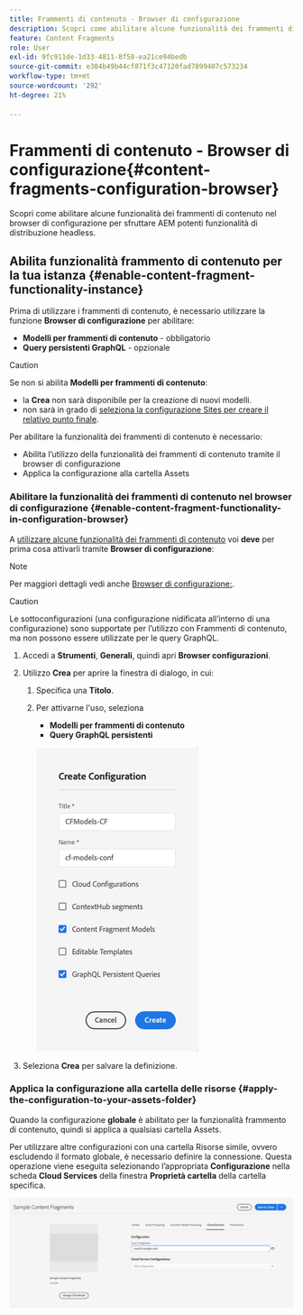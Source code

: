 ```yaml
---
title: Frammenti di contenuto - Browser di configurazione
description: Scopri come abilitare alcune funzionalità dei frammenti di contenuto nel browser di configurazione per sfruttare AEM potenti funzionalità di distribuzione headless.
feature: Content Fragments
role: User
exl-id: 9fc911de-1d33-4811-8f58-ea21ce94bedb
source-git-commit: e304b49b44cf871f3c47120fad7899407c573234
workflow-type: tm+mt
source-wordcount: '292'
ht-degree: 21%

---
```


# Frammenti di contenuto - Browser di configurazione{#content-fragments-configuration-browser}

Scopri come abilitare alcune funzionalità dei frammenti di contenuto nel browser di configurazione per sfruttare AEM potenti funzionalità di distribuzione headless.

## Abilita funzionalità frammento di contenuto per la tua istanza {#enable-content-fragment-functionality-instance}

Prima di utilizzare i frammenti di contenuto, è necessario utilizzare la funzione **Browser di configurazione** per abilitare:

* **Modelli per frammenti di contenuto** - obbligatorio
* **Query persistenti GraphQL** - opzionale

>[!CAUTION]
>
>Se non si abilita **Modelli per frammenti di contenuto**:
>
>* la **Crea** non sarà disponibile per la creazione di nuovi modelli.
>* non sarà in grado di [seleziona la configurazione Sites per creare il relativo punto finale](/help/headless/graphql-api/graphql-endpoint.md).


Per abilitare la funzionalità dei frammenti di contenuto è necessario:

* Abilita l’utilizzo della funzionalità dei frammenti di contenuto tramite il browser di configurazione
* Applica la configurazione alla cartella Assets

### Abilitare la funzionalità dei frammenti di contenuto nel browser di configurazione {#enable-content-fragment-functionality-in-configuration-browser}

A [utilizzare alcune funzionalità dei frammenti di contenuto](#creating-a-content-fragment-model) voi **deve** per prima cosa attivarli tramite **Browser di configurazione**:

>[!NOTE]
>
>Per maggiori dettagli vedi anche [Browser di configurazione:](/help/implementing/developing/introduction/configurations.md#using-configuration-browser).

>[!CAUTION]
>
>Le sottoconfigurazioni (una configurazione nidificata all’interno di una configurazione) sono supportate per l’utilizzo con Frammenti di contenuto, ma non possono essere utilizzate per le query GraphQL.

1. Accedi a **Strumenti**, **Generali**, quindi apri **Browser configurazioni**.

1. Utilizzo **Crea** per aprire la finestra di dialogo, in cui:

   1. Specifica una **Titolo**.
   1. Per attivarne l&#39;uso, seleziona
      * **Modelli per frammenti di contenuto**
      * **Query GraphQL persistenti**

      ![Definire la configurazione](assets/cfm-conf-01.png)


1. Seleziona **Crea** per salvare la definizione.

<!-- 1. Select the location appropriate to your website. -->

### Applica la configurazione alla cartella delle risorse {#apply-the-configuration-to-your-assets-folder}

Quando la configurazione **globale** è abilitato per la funzionalità frammento di contenuto, quindi si applica a qualsiasi cartella Assets.

Per utilizzare altre configurazioni con una cartella Risorse simile, ovvero escludendo il formato globale, è necessario definire la connessione. Questa operazione viene eseguita selezionando l’appropriata **Configurazione** nella scheda **Cloud Services** della finestra **Proprietà cartella** della cartella specifica.

![Applica configurazione](assets/cfm-conf-02.png)
